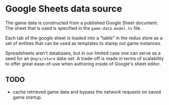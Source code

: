 # Google Sheets data source

The game data is constructed from a published Google Sheet document. The 
sheet that is used is specified in the `game-data.model.ts` file.

Each tab of the google sheet is loaded into a "table" in the redux store as 
a set of entities that can be used as templates to stamp out game instances.

Spreadsheets aren't databases, but in our limited case one can serve as a seed 
for an `@ngrx/store` data-set.  A trade-off is made in terms of scalability to 
offer great ease-of-use when authoring inside of Google's sheet editor.

## TODO

 - cache retrieved game data and bypass the network requests on saved game startup.
